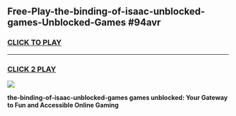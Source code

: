 
## Free-Play-the-binding-of-isaac-unblocked-games-Unblocked-Games #94avr
<h3>
<a href="https://news.freeplayer.one?title=the-binding-of-isaac-unblocked-games&ref=8M">CLICK TO PLAY</a></h3>
<hr>

<h3>
<a href="https://news.freeplayer.one?title=the-binding-of-isaac-unblocked-games&ref=8M">CLICK 2 PLAY</a>
  
</h3>

<a href="https://news.freeplayer.one?title=the-binding-of-isaac-unblocked-games&ref=8M"><img src="https://clearcache.store/games.png"></a>


**the-binding-of-isaac-unblocked-games games unblocked: Your Gateway to Fun and Accessible Online Gaming**
